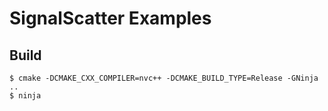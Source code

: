# SignalScatter Examples

## Build
```
$ cmake -DCMAKE_CXX_COMPILER=nvc++ -DCMAKE_BUILD_TYPE=Release -GNinja ..
$ ninja
```